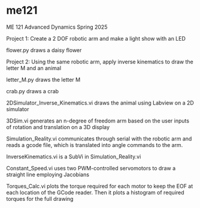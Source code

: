 # me121

ME 121 Advanced Dynamics Spring 2025

Project 1: Create a 2 DOF robotic arm and make a light show with an LED

flower.py draws a daisy flower

Project 2: Using the same robotic arm, apply inverse kinematics to draw the letter M and an animal

letter_M.py draws the letter M

crab.py draws a crab

2DSimulator_Inverse_Kinematics.vi draws the animal using Labview on a 2D simulator

3DSim.vi generates an n-degree of freedom arm based on the user inputs of rotation and translation on a 3D display

Simulation_Reality.vi communicates through serial with the robotic arm and reads a gcode file, which is translated into angle commands to the arm. 

InverseKinematics.vi is a SubVi in Simulation_Reality.vi

Constant_Speed.vi uses two PWM-controlled servomotors to draw a straight line employing Jacobians

Torques_Calc.vi plots the torque required for each motor to keep the EOF at each location of the GCode reader. Then it plots a histogram of required torques for the full drawing

